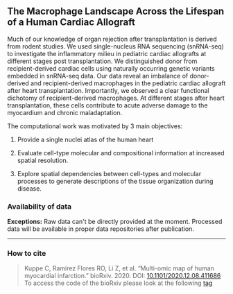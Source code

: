 ## The Macrophage Landscape Across the Lifespan of a Human Cardiac Allograft

Much of our knowledge of organ rejection after transplantation is derived from rodent studies. We used single-nucleus RNA sequencing (snRNA-seq) to investigate the inflammatory milieu in pediatric cardiac allografts at different stages post transplantation. We distinguished donor from recipient-derived cardiac cells using naturally occurring genetic variants embedded in snRNA-seq data.
Our data reveal an imbalance of donor-derived and recipient-derived macrophages in the pediatric cardiac allograft after heart transplantation. Importantly, we observed a clear functional dichotomy of recipient-derived macrophages. At different stages after heart transplantation, these cells contribute to acute adverse damage to the myocardium and chronic maladaptation.



The computational work was motivated by 3 main objectives: 

1) Provide a single nuclei atlas of the human heart

2) Evaluate cell-type molecular and compositional information at increased spatial resolution.

3) Explore spatial dependencies between cell-types and molecular processes to generate descriptions of the tissue organization during disease.

### Availability of data

**Exceptions:**
Raw data can't be directly provided at the moment. Processed data will be available in proper data repositories after publication.

***

 ### How to cite
 > Kuppe C, Ramirez Flores RO, Li Z, et al. “Multi-omic map of human myocardial infarction.” bioRxiv. 2020. DOI: [10.1101/2020.12.08.411686](https://www.biorxiv.org/content/10.1101/2020.12.08.411686v1%20%20)
To access the code of the bioRxiv please look at the following [tag](https://github.com/saezlab/visium_heart/releases/tag/biorxiv)


